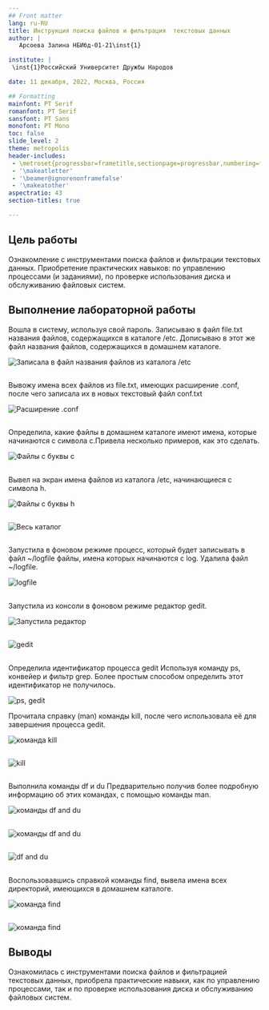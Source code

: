 ```yaml
---
## Front matter
lang: ru-RU
title: Инструкция поиска файлов и фильтрация  текстовых данных
author: |
   Арсоева Залина НБИбд-01-21\inst{1}

institute: |
 \inst{1}Российский Университет Дружбы Народов

date: 11 декабря, 2022, Москва, Россия

## Formatting
mainfont: PT Serif
romanfont: PT Serif
sansfont: PT Sans
monofont: PT Mono
toc: false
slide_level: 2
theme: metropolis
header-includes: 
 - \metroset{progressbar=frametitle,sectionpage=progressbar,numbering=fraction}
 - '\makeatletter'
 - '\beamer@ignorenonframefalse'
 - '\makeatother'
aspectratio: 43
section-titles: true

---
```


## Цель работы

Ознакомление с инструментами поиска файлов и фильтрации текстовых данных.
Приобретение практических навыков: по управлению процессами (и заданиями), по
проверке использования диска и обслуживанию файловых систем.

## Выполнение лабораторной работы

Вошла в систему, используя свой пароль.
Записываю в файл file.txt названия файлов, содержащихся в каталоге /etc. Дописываю в этот же файл названия файлов, содержащихся в домашнем каталоге. 

![Записала в файл названия файлов из  каталога /etc](image/1.png)

##

Вывожу имена всех файлов из file.txt, имеющих расширение .conf, после чего записала их в новых текстовый файл conf.txt 

![Расширение .conf](image/2.png)

##

Определила, какие файлы в домашнем каталоге имеют имена, которые начинаются с символа с.Привела несколько примеров, как это сделать.

![Файлы с буквы с](image/3.png)

##

Вывел на экран имена файлов из каталога /etc, начинающиеся с символа h.

![Файлы с буквы h](image/4.png)

##

![Весь каталог](image/5.png)

##

Запустила в фоновом режиме процесс, который будет записывать в файл ~/logfile файлы, имена которых начинаются с log.
Удалила файл ~/logfile.

![logfile](image/6.png)

##

Запустила из консоли в фоновом режиме редактор gedit.

![Запустила редактор](image/7.png)

##

![gedit](image/8.png)

##

Определила идентификатор процесса gedit
Используя команду ps, конвейер и
фильтр grep. Более простым способом определить этот идентификатор не получилось.

![ps, gedit](image/9.png)

Прочитала справку (man) команды kill, после чего использовала её для завершения процесса gedit.

![команда kill](image/10.png)

##

![kill](image/11.png)

##

Выполнила команды df и du
Предварительно получив более подробную информацию об этих командах, с помощью команды man.

![команды df and du](image/12.png)

##

![команды df and du](image/13.png)

##

![df and du](image/14.png)

##

Воспользовавшись справкой команды find, вывела имена всех директорий, имеющихся в домашнем каталоге.

![команда find](image/15.png)

##

![команда find](image/16.png)

## Выводы
Ознакомилась с инструментами поиска файлов и фильтрацией текстовых данных, приобрела практические навыки, как по управлению процессами, так и по проверке использования диска и обслуживанию файловых систем.